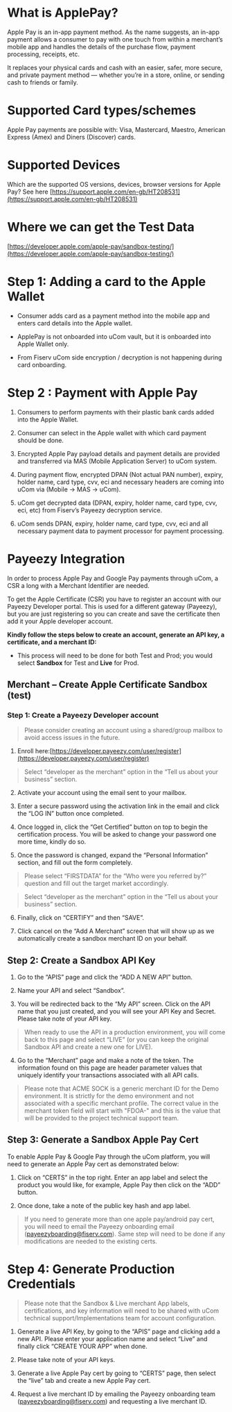 # What is ApplePay?

Apple Pay is an in-app payment method. As the name suggests, an in-app payment allows a consumer to pay with one touch from within a merchant’s mobile app and handles the details of the purchase flow, payment processing, receipts, etc.

It replaces your physical cards and cash with an easier, safer, more secure, and private payment method — whether you’re in a store, online, or sending cash to friends or family.

# Supported Card types/schemes

Apple Pay payments are possible with: Visa, Mastercard, Maestro, American Express (Amex) and Diners (Discover) cards.

# Supported Devices

Which are the supported OS versions, devices, browser versions for Apple Pay? See here [https://support.apple.com/en-gb/HT208531](https://support.apple.com/en-gb/HT208531)

# Where we can get the Test Data

[https://developer.apple.com/apple-pay/sandbox-testing/](https://developer.apple.com/apple-pay/sandbox-testing/)

# Step 1: Adding a card to the Apple Wallet

* Consumer adds card as a payment method into the mobile app and enters card details into the Apple wallet.

* ApplePay is not onboarded into uCom vault, but it is onboarded into Apple Wallet only.

* From Fiserv uCom side encryption / decryption is not happening during card onboarding.

# Step 2 : Payment with Apple Pay

1. Consumers to perform payments with their plastic bank cards added into the Apple Wallet.

2. Consumer can select in the Apple wallet with which card payment should be done.

3. Encrypted Apple Pay payload details and payment details are provided and transferred via MAS (Mobile Application Server) to uCom system.

4. During payment flow, encrypted DPAN (Not actual PAN number), expiry, holder name, card type, cvv, eci and necessary headers are coming into uCom via (Mobile -> MAS -> uCom).

5. uCom get decrypted data (DPAN, expiry, holder name, card type, cvv, eci, etc) from Fiserv’s Payeezy decryption service.

6. uCom sends DPAN, expiry, holder name, card type, cvv, eci and all necessary payment data to payment processor for payment processing.

# Payeezy Integration

In order to process Apple Pay and Google Pay payments through uCom, a CSR a long with a Merchant Identifier are needed.

To get the Apple Certificate (CSR) you have to register an account with our Payeezy Developer portal. This is used for a different gateway (Payeezy), but you are just registering so you can create and save the certificate then add it your Apple developer account.

**Kindly follow the steps below to create an account, generate an API key, a certificate, and a merchant ID:**

-  This process will need to be done for both Test and Prod; you would select **Sandbox** for Test and **Live** for Prod.

## Merchant – Create Apple Certificate Sandbox (test)

### Step 1: Create a Payeezy Developer account

>Please consider creating an account using a shared/group mailbox to avoid access issues in the future. 

1. Enroll here:[https://developer.payeezy.com/user/register](https://developer.payeezy.com/user/register)
>Select “developer as the merchant” option in the “Tell us about your business” section. 

2. Activate your account using the email sent to your mailbox.

3. Enter a secure password using the activation link in the email and click the “LOG IN” button once
completed. 

4. Once logged in, click the “Get Certified” button on top to begin the certification process. You will be asked to change your password one more time, kindly do so. 

5. Once the password is changed, expand the “Personal Information” section, and fill out the form
completely. 

>Please select “FIRSTDATA” for the “Who were you referred by?” question and fill out the target market accordingly.

>Select “developer as the merchant” option in the “Tell us about your business” section. 

6. Finally, click on “CERTIFY” and then “SAVE”. 

7. Click cancel on the “Add A Merchant” screen that will show up as we automatically create a
sandbox merchant ID on your behalf. 

## Step 2: Create a Sandbox API Key 

1. Go to the “APIS” page and click the “ADD A NEW API” button. 

2. Name your API and select “Sandbox”. 

3. You will be redirected back to the “My API” screen. Click on the API name that you just created, and you will see your API Key and Secret. Please take note of your API key. 

>When ready to use the API in a production environment, you will come back to this page and select “LIVE” (or you can keep the original Sandbox API and create a new one for LIVE).

4. Go to the “Merchant” page and make a note of the token. The information found on this page are header parameter values that uniquely identify your transactions associated with all API calls.

>Please note that ACME SOCK is a generic merchant ID for the Demo environment. It is strictly for the demo environment and not associated with a specific merchant profile. The correct value in the merchant token field will start with "FDOA-" and this is the value that will be provided to the project technical support team. 

## Step 3: Generate a Sandbox Apple Pay Cert 
To enable Apple Pay & Google Pay through the uCom platform, you will need to generate an Apple Pay cert as demonstrated below: 

1. Click on “CERTS” in the top right. Enter an app label and select the product you would like, for example, Apple Pay then click on the “ADD” button. 

2. Once done, take a note of the public key hash and app label. 

>If you need to generate more than one apple pay/android pay cert, you will need to email the Payeezy onboarding email (payeezyboarding@fiserv.com). Same step will need to be done if any modifications are needed to the existing certs. 

# Step 4: Generate Production Credentials 

>Please note that the Sandbox & Live merchant App labels, certifications, and key information will need to be shared with uCom technical support/Implementations team for account configuration.

1. Generate a live API Key, by going to the “APIS” page and clicking add a new API. Please enter your application name and select “Live” and finally click “CREATE
YOUR APP” when done.

2. Please take note of your API keys. 

3. Generate a live Apple Pay cert by going to “CERTS” page, then select the “live” tab and create a new Apple Pay cert. 

4. Request a live merchant ID by emailing the Payeezy onboarding team (payeezyboarding@fiserv.com) and requesting a live merchant ID. 


